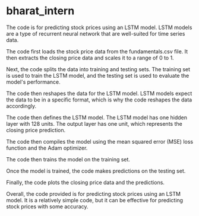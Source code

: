 # bharat_intern
The code is for predicting stock prices using an LSTM model. LSTM models are a type of recurrent neural network that are well-suited for time series data.

The code first loads the stock price data from the fundamentals.csv file. It then extracts the closing price data and scales it to a range of 0 to 1.

Next, the code splits the data into training and testing sets. The training set is used to train the LSTM model, and the testing set is used to evaluate the model's performance.

The code then reshapes the data for the LSTM model. LSTM models expect the data to be in a specific format, which is why the code reshapes the data accordingly.

The code then defines the LSTM model. The LSTM model has one hidden layer with 128 units. The output layer has one unit, which represents the closing price prediction.

The code then compiles the model using the mean squared error (MSE) loss function and the Adam optimizer.

The code then trains the model on the training set.

Once the model is trained, the code makes predictions on the testing set.

Finally, the code plots the closing price data and the predictions.

Overall, the code provided is for predicting stock prices using an LSTM model. It is a relatively simple code, but it can be effective for predicting stock prices with some accuracy.
